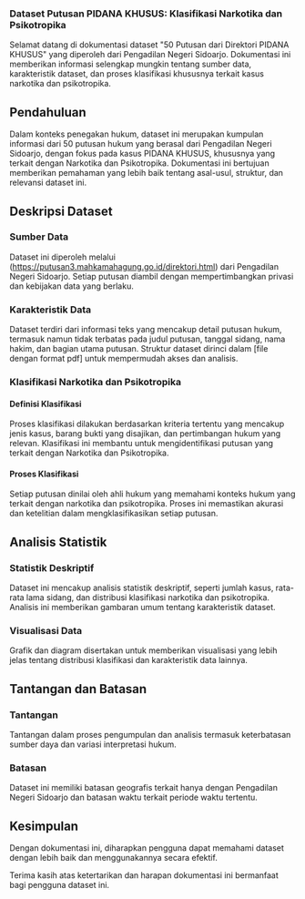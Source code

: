 ### Dataset Putusan PIDANA KHUSUS: Klasifikasi Narkotika dan Psikotropika

Selamat datang di dokumentasi dataset "50 Putusan dari Direktori PIDANA KHUSUS" yang diperoleh dari Pengadilan Negeri Sidoarjo. Dokumentasi ini memberikan informasi selengkap mungkin tentang sumber data, karakteristik dataset, dan proses klasifikasi khususnya terkait kasus narkotika dan psikotropika.

## Pendahuluan

Dalam konteks penegakan hukum, dataset ini merupakan kumpulan informasi dari 50 putusan hukum yang berasal dari Pengadilan Negeri Sidoarjo, dengan fokus pada kasus PIDANA KHUSUS, khususnya yang terkait dengan Narkotika dan Psikotropika. Dokumentasi ini bertujuan memberikan pemahaman yang lebih baik tentang asal-usul, struktur, dan relevansi dataset ini.

## Deskripsi Dataset

### Sumber Data

Dataset ini diperoleh melalui (https://putusan3.mahkamahagung.go.id/direktori.html) dari Pengadilan Negeri Sidoarjo. Setiap putusan diambil dengan mempertimbangkan privasi dan kebijakan data yang berlaku.

### Karakteristik Data

Dataset terdiri dari informasi teks yang mencakup detail putusan hukum, termasuk namun tidak terbatas pada judul putusan, tanggal sidang, nama hakim, dan bagian utama putusan. Struktur dataset dirinci dalam [file dengan format pdf] untuk mempermudah akses dan analisis.

### Klasifikasi Narkotika dan Psikotropika

#### Definisi Klasifikasi

Proses klasifikasi dilakukan berdasarkan kriteria tertentu yang mencakup jenis kasus, barang bukti yang disajikan, dan pertimbangan hukum yang relevan. Klasifikasi ini membantu untuk mengidentifikasi putusan yang terkait dengan Narkotika dan Psikotropika.

#### Proses Klasifikasi

Setiap putusan dinilai oleh ahli hukum yang memahami konteks hukum yang terkait dengan narkotika dan psikotropika. Proses ini memastikan akurasi dan ketelitian dalam mengklasifikasikan setiap putusan.

## Analisis Statistik

### Statistik Deskriptif

Dataset ini mencakup analisis statistik deskriptif, seperti jumlah kasus, rata-rata lama sidang, dan distribusi klasifikasi narkotika dan psikotropika. Analisis ini memberikan gambaran umum tentang karakteristik dataset.

### Visualisasi Data

Grafik dan diagram disertakan untuk memberikan visualisasi yang lebih jelas tentang distribusi klasifikasi dan karakteristik data lainnya.

## Tantangan dan Batasan

### Tantangan

Tantangan dalam proses pengumpulan dan analisis termasuk keterbatasan sumber daya dan variasi interpretasi hukum.

### Batasan

Dataset ini memiliki batasan geografis terkait hanya dengan Pengadilan Negeri Sidoarjo dan batasan waktu terkait periode waktu tertentu.

## Kesimpulan

Dengan dokumentasi ini, diharapkan pengguna dapat memahami dataset dengan lebih baik dan menggunakannya secara efektif.

Terima kasih atas ketertarikan dan harapan dokumentasi ini bermanfaat bagi pengguna dataset ini. 
